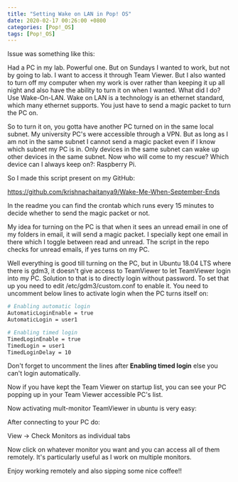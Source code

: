 ```yaml
---
title: "Setting Wake on LAN in Pop! OS"
date: 2020-02-17 00:26:00 +0800
categories: [Pop!_OS]
tags: [Pop!_OS]
---
```




Issue was something like this:

Had a PC in my lab. Powerful one. But on Sundays I wanted to work, but not by going to lab. I want to access it through Team Viewer. But I also wanted to turn off my computer when my work is over rather than keeping it up all night and also have the ability to turn it on when I wanted. What did I do? Use Wake-On-LAN. Wake on LAN is a technology is an ethernet standard, which many ethernet supports. You just have to send a magic packet to turn the PC on. 

So to turn it on, you gotta have another PC turned on in the same local subnet. My university PC's were accessible through a VPN. But as long as I am not in the same subnet I cannot send a magic packet even if I know which subnet my PC is in. Only devices in the same subnet can wake up other devices in the same subnet. Now who will come to my rescue? Which device can I always keep on?: Raspberry Pi.

So I made this script present on my GitHub:

https://github.com/krishnachaitanya9/Wake-Me-When-September-Ends

In the readme you can find the crontab which runs every 15 minutes to decide whether to send the magic packet or not.

My idea for turning on the PC is that when it sees an unread email in one of my folders in email, it will send a magic packet. I specially kept one email in there which I toggle between read and unread. The script in the repo checks for unread emails, if yes turns on my PC.

Well everything is good till turning on the PC, but in Ubuntu 18.04 LTS where there is gdm3, it doesn't give access to TeamViewer to let TeamViewer login into my PC. Solution to that is to directly login without password. To set that up you need to edit /etc/gdm3/custom.conf to enable it. You need to uncomment below lines to activate login when the PC turns itself on:

```bash
# Enabling automatic login
AutomaticLoginEnable = true
AutomaticLogin = user1

# Enabling timed login
TimedLoginEnable = true
TimedLogin = user1
TimedLoginDelay = 10
```

Don't forget to uncomment the lines after **Enabling timed login** else you can't login automatically.

Now if you have kept the Team Viewer on startup list, you can see your PC popping up in your Team Viewer accessible PC's list.

Now activating mult-monitor TeamViewer in ubuntu is very easy:

After connecting to your PC do:

View -> Check Monitors as individual tabs

Now click on whatever monitor you want and you can access all of them remotely. It's particularly useful as I work on multiple monitors.

Enjoy working remotely and also sipping some nice coffee!!